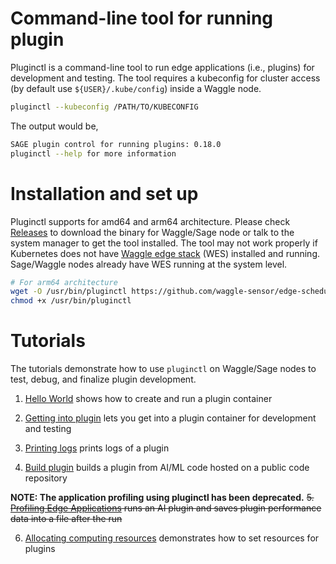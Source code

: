 # Command-line tool for running plugin
Pluginctl is a command-line tool to run edge applications (i.e., plugins) for development and testing. The tool requires a kubeconfig for cluster access (by default use `${USER}/.kube/config`) inside a Waggle node.

```bash
pluginctl --kubeconfig /PATH/TO/KUBECONFIG
```

The output would be,
```bash
SAGE plugin control for running plugins: 0.18.0
pluginctl --help for more information
```

# Installation and set up
Pluginctl supports for amd64 and arm64 architecture. Please check [Releases](https://github.com/waggle-sensor/edge-scheduler/releases) to download the binary for Waggle/Sage node or talk to the system manager to get the tool installed. The tool may not work properly if Kubernetes does not have [Waggle edge stack](https://github.com/waggle-sensor/waggle-edge-stack) (WES) installed and running. Sage/Waggle nodes already have WES running at the system level.

```bash
# For arm64 architecture
wget -O /usr/bin/pluginctl https://github.com/waggle-sensor/edge-scheduler/releases/download/0.18.2/pluginctl-linux-arm64
chmod +x /usr/bin/pluginctl
```

# Tutorials
The tutorials demonstrate how to use `pluginctl` on Waggle/Sage nodes to test, debug, and finalize plugin development.

1. [Hello World](tutorial_helloworld.md) shows how to create and run a plugin container

2. [Getting into plugin](tutorial_getintoplugin.md) lets you get into a plugin container for development and testing

3. [Printing logs](tutorial_printlog.md) prints logs of a plugin

4. [Build plugin](tutorial_build.md) builds a plugin from AI/ML code hosted on a public code repository

__NOTE: The application profiling using pluginctl has been deprecated.__
~~5. [Profiling Edge Applications](tutorial_profiling.md) runs an AI plugin and saves plugin performance data into a file after the run~~

6. [Allocating computing resources](tutorial_resources.md) demonstrates how to set resources for plugins